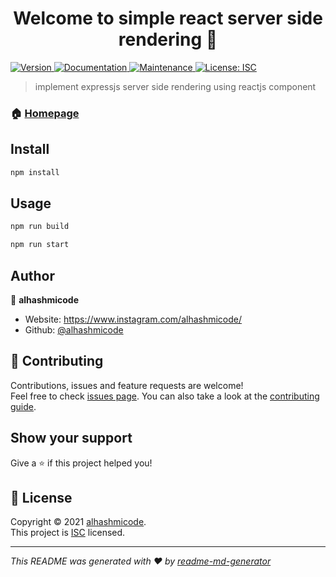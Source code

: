 <h1 align="center">Welcome to simple react server side rendering 👋</h1>
<p>
  <a href="https://www.npmjs.com/package/simple react server side rendering" target="_blank">
    <img alt="Version" src="https://img.shields.io/npm/v/simple react server side rendering.svg">
  </a>
  <a href="https://github.com/alhashmicode/setup-exreact#readme" target="_blank">
    <img alt="Documentation" src="https://img.shields.io/badge/documentation-yes-brightgreen.svg" />
  </a>
  <a href="https://github.com/alhashmicode/setup-exreact/graphs/commit-activity" target="_blank">
    <img alt="Maintenance" src="https://img.shields.io/badge/Maintained%3F-yes-green.svg" />
  </a>
  <a href="https://github.com/alhashmicode/setup-exreact/blob/master/LICENSE" target="_blank">
    <img alt="License: ISC" src="https://img.shields.io/github/license/alhashmicode/simple react server side rendering" />
  </a>
</p>

> implement expressjs server side rendering using reactjs component 

### 🏠 [Homepage](https://github.com/alhashmicode/setup-exreact#readme)

## Install

```sh
npm install
```

## Usage

```sh
npm run build

npm run start
```


## Author

👤 **alhashmicode**

* Website: https://www.instagram.com/alhashmicode/
* Github: [@alhashmicode](https://github.com/alhashmicode)

## 🤝 Contributing

Contributions, issues and feature requests are welcome!<br />Feel free to check [issues page](https://github.com/alhashmicode/setup-exreact/issues). You can also take a look at the [contributing guide](https://github.com/alhashmicode/setup-exreact/blob/master/CONTRIBUTING.md).

## Show your support

Give a ⭐️ if this project helped you!

## 📝 License

Copyright © 2021 [alhashmicode](https://github.com/alhashmicode).<br />
This project is [ISC](https://github.com/alhashmicode/setup-exreact/blob/master/LICENSE) licensed.

***
_This README was generated with ❤️ by [readme-md-generator](https://github.com/kefranabg/readme-md-generator)_